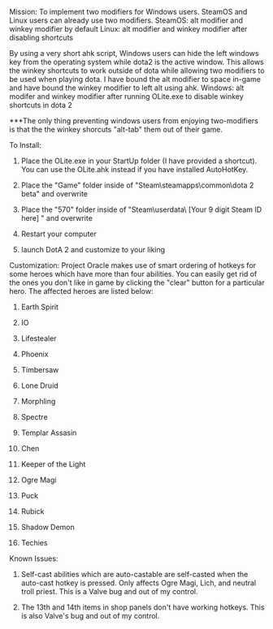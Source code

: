 Mission: To implement two modifiers for Windows users.
   SteamOS and Linux users can already use two modifiers.
      SteamOS: alt modifier and winkey modifier by default
      Linux: alt modifier and winkey modifier after disabling shortcuts

By using a very short ahk script, Windows users can hide the left windows key from the operating system while dota2 is the active window. This allows the winkey shortcuts to work outside of dota while allowing two modifiers to be used when playing dota.
I have bound the alt modifier to space in-game and have bound the winkey modifier to left alt using ahk.
      Windows: alt modifer and winkey modifier after running OLite.exe to disable winkey shortcuts in dota 2
      
***The only thing preventing windows users from enjoying two-modifiers is that the the winkey shorcuts "alt-tab" them out of their game.


To Install:

1. Place the OLite.exe in your StartUp folder (I have provided a shortcut).
   You can use the OLite.ahk instead if you have installed AutoHotKey.

2. Place the "Game" folder inside of "Steam\steamapps\common\dota 2 beta" and overwrite

3. Place the "570" folder inside of "Steam\userdata\ [Your 9 digit Steam ID here] " and overwrite

4. Restart your computer

5. launch DotA 2 and customize to your liking


Customization:
Project Oracle makes use of smart ordering of hotkeys for some heroes which have more than four abilities.
You can easily get rid of the ones you don't like in game by clicking the "clear" button for a particular hero.
The affected heroes are listed below:

1. Earth Spirit

2. IO

3. Lifestealer

4. Phoenix

5. Timbersaw

6. Lone Druid

7. Morphling

8. Spectre

9. Templar Assasin

10. Chen

11. Keeper of the Light

12. Ogre Magi

13. Puck

14. Rubick

15. Shadow Demon

16. Techies



Known Issues:

1. Self-cast abilities which are auto-castable are self-casted when the auto-cast hotkey is pressed.
Only affects Ogre Magi, Lich, and neutral troll priest. This is a Valve bug and out of my control.

2. The 13th and 14th items in shop panels don't have working hotkeys. This is also Valve's bug and out of my control.
